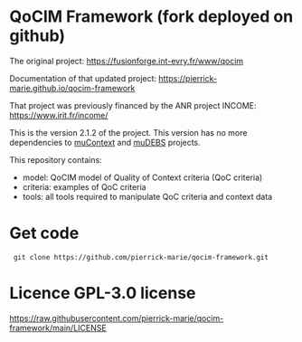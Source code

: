 # QoCIM Framework (fork deployed on github)

The original project: https://fusionforge.int-evry.fr/www/qocim

Documentation of that updated project: https://pierrick-marie.github.io/qocim-framework

That project was previously financed by the ANR project INCOME: https://www.irit.fr/income/

This is the version 2.1.2 of the project. 
This version has no more dependencies to [muContext](https://fusionforge.int-evry.fr/www/mucontext) and [muDEBS](https://fusionforge.int-evry.fr/www/mudebs) projects.

This repository contains:

 * model: QoCIM model of Quality of Context criteria (QoC criteria)
 * criteria: examples of QoC criteria
 * tools: all tools required to manipulate QoC criteria and context data
 
 # Get code
 
 ```
  git clone https://github.com/pierrick-marie/qocim-framework.git
 ```
 
 # Licence GPL-3.0 license 
 
https://raw.githubusercontent.com/pierrick-marie/qocim-framework/main/LICENSE
